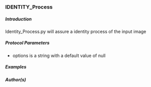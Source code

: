 ### IDENTITY_Process

##### Introduction

Identity_Process.py will assure a identity process of the input image

##### Protocol Parameters

- options is a string with a default value of null

##### Examples


##### Author(s)

